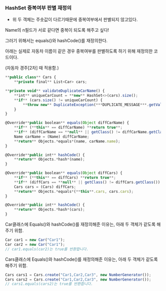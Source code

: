 ### HashSet 중복여부 판별 재정의



- 위 두 객체는 주솟값이 다르기때문에 중복여부에서 판별되지 않고있다.

Name의 n필드가 서로 같다면 중복이 되도록 해주고 싶다!

그러기 위해서는 equals()와 hashCode()를 재정의한다.

아래는 실제로 자동차 이름이 같은 경우 중복여부를 판별하도록 하기 위해 재정의한 코드이다.

(자동차 경주[2차] 때 적용함.)

```jsx
**public class** Cars {
    **private final** List<Car> cars;
```

```jsx
**private void** validateDuplicateCarName() {
    **int** uniqueCarCount = **new** HashSet<>(cars).size();
    **if** (cars.size() != uniqueCarCount) {
        **throw new** DuplicateException(***DUPLICATE_MESSAGE***.getValue());
    }
}
```

```jsx
@Override**public boolean** equals(Object diffCarName) {
    **if** (**this** == diffCarName) **return true**;
    **if** (diffCarName == **null** || getClass() != diffCarName.getClass()) **return false**;
    Name carName = (Name) diffCarName;
    **return** Objects.*equals*(name, carName.name);
}

@Override**public int** hashCode() {
    **return** Objects.*hash*(name);
}
```

```jsx
@Override**public boolean** equals(Object diffCars) {
    **if** (**this** == diffCars) **return true**;
    **if** (diffCars == **null** || getClass() != diffCars.getClass()) **return false**;
    Cars cars = (Cars) diffCars;
    **return** Objects.*equals*(**this**.cars, cars.cars);
}

@Override**public int** hashCode() {
    **return** Objects.*hash*(cars);
}
```

Car클래스에 Equals()와 hashCode()를 재정의해준 이유는, 아래 두 객체가 같도록 해주기 위함.

```jsx
Car car1 = new Car("Car1");
Car car2 = new Car("Car1");
// car1.equals(car2)는 true를 반환합니다.
```

Cars클래스에 Equals()와 hashCode()를 재정의해준 이유는, 아래 두 객체가 같도록 해주기 위함.

```jsx
Cars cars1 = Cars.create("Car1,Car2,Car3", new NumberGenerator());
Cars cars2 = Cars.create("Car1,Car2,Car3", new NumberGenerator());
// cars1.equals(cars2)는 true를 반환합니다.
```
